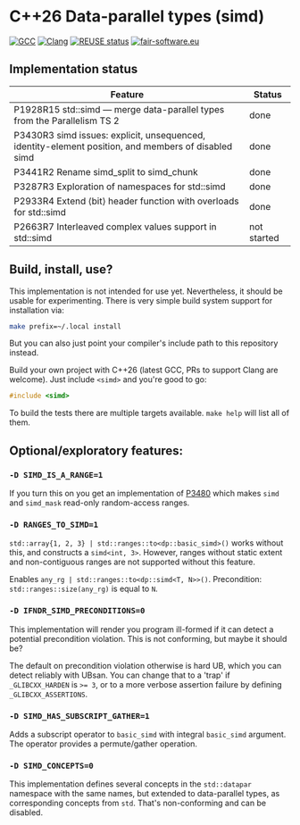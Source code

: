 # C++26 Data-parallel types (simd)

[![GCC](https://github.com/GSI-HPC/simd/actions/workflows/GCC.yml/badge.svg)](https://github.com/GSI-HPC/simd/actions/workflows/GCC.yml)
[![Clang](https://github.com/GSI-HPC/simd/actions/workflows/Clang.yml/badge.svg)](https://github.com/GSI-HPC/simd/actions/workflows/Clang.yml)
[![REUSE status](https://github.com/GSI-HPC/simd/actions/workflows/reuse.yml/badge.svg)](https://github.com/GSI-HPC/simd/actions/workflows/reuse.yml)
[![fair-software.eu](https://img.shields.io/badge/fair--software.eu-%E2%97%8F%20%20%E2%97%8B%20%20%E2%97%8B%20%20%E2%97%8B%20%20%E2%97%8B-red)](https://fair-software.eu)

## Implementation status

| Feature | Status |
| ------- | ------ |
| P1928R15 std::simd — merge data-parallel types from the Parallelism TS 2 | done |
| P3430R3 simd issues: explicit, unsequenced, identity-element position, and members of disabled simd | done |
| P3441R2 Rename simd_split to simd_chunk                           | done        |
| P3287R3 Exploration of namespaces for std::simd                   | done        |
| P2933R4 Extend ⟨bit⟩ header function with overloads for std::simd | done        |
| P2663R7 Interleaved complex values support in std::simd           | not started |

## Build, install, use?

This implementation is not intended for use yet. Nevertheless, it should be 
usable for experimenting. There is very simple build system support for 
installation via:
```sh
make prefix=~/.local install
```
But you can also just point your compiler's include path to this repository 
instead.

Build your own project with C++26 (latest GCC, PRs to support Clang are 
welcome). Just include `<simd>` and you're good to go:
```c++
#include <simd>
```

To build the tests there are multiple targets available. `make help` will list 
all of them.

## Optional/exploratory features:

### `-D SIMD_IS_A_RANGE=1`

If you turn this on you get an implementation of 
[P3480](https://wg21.link/p3480) which makes `simd` and `simd_mask` read-only 
random-access ranges.

### `-D RANGES_TO_SIMD=1`

`std::array{1, 2, 3} | std::ranges::to<dp::basic_simd>()` works without this, 
and constructs a `simd<int, 3>`. However, ranges without static extent and 
non-contiguous ranges are not supported without this feature.

Enables `any_rg | std::ranges::to<dp::simd<T, N>>()`. Precondition: 
`std::ranges::size(any_rg)` is equal to `N`.

### `-D IFNDR_SIMD_PRECONDITIONS=0`

This implementation will render you program ill-formed if it can detect a 
potential precondition violation. This is not conforming, but maybe it should 
be?

The default on precondition violation otherwise is hard UB, which you can 
detect reliably with UBsan. You can change that to a 'trap' if 
`_GLIBCXX_HARDEN` is `>= 3`, or to a more verbose assertion failure by defining 
`_GLIBCXX_ASSERTIONS`.

### `-D SIMD_HAS_SUBSCRIPT_GATHER=1`

Adds a subscript operator to `basic_simd` with integral `basic_simd` argument. 
The operator provides a permute/gather operation.

### `-D SIMD_CONCEPTS=0`

This implementation defines several concepts in the `std::datapar` namespace 
with the same names, but extended to data-parallel types, as corresponding 
concepts from `std`. That's non-conforming and can be disabled.
